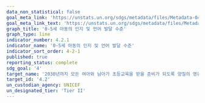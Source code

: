 ```yaml
---
data_non_statistical: false
goal_meta_link: 'https://unstats.un.org/sdgs/metadata/files/Metadata-04-02-01.pdf'
goal_meta_link_text: 'https://unstats.un.org/sdgs/metadata/files/Metadata-04-02-01.pdf'
graph_title: '0-5세 아동의 인지 및 언어 발달 수준'
graph_type: line
indicator_number: 4.2.1
indicator_name: '0-5세 아동의 인지 및 언어 발달 수준'
indicator_sort_order: 4-2-1
published: true
reporting_status: complete
sdg_goal: '4'
target_name: '2030년까지 모든 여아와 남아가 초등교육을 받을 준비가 되도록 양질의 영유아 발달 교육, 보육 및 취학 전 교육에 대한 접근을 보장'
target_id: '4.2'
un_custodian_agency: UNICEF
un_designated_tier: 'Tier II'
---
```

